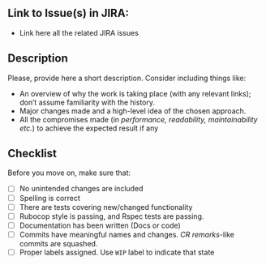 ## Link to Issue(s) in JIRA:
- Link here all the related JIRA issues

## Description

Please, provide here a short description.
Consider including things like:
- An overview of why the work is taking place (with any relevant links); don’t assume familiarity with the history.
- Major changes made and a high-level idea of the chosen approach.
- All the compromises made (in _performance, readability, maintainability etc._)
  to achieve the expected result if any

## Checklist

Before you move on, make sure that:

- [ ] No unintended changes are included
- [ ] Spelling is correct
- [ ] There are tests covering new/changed functionality
- [ ] Rubocop style is passing, and Rspec tests are passing.
- [ ] Documentation has been written (Docs or code)
- [ ] Commits have meaningful names and changes. _CR remarks_-like commits are squashed.
- [ ] Proper labels assigned. Use `WIP` label to indicate that state

